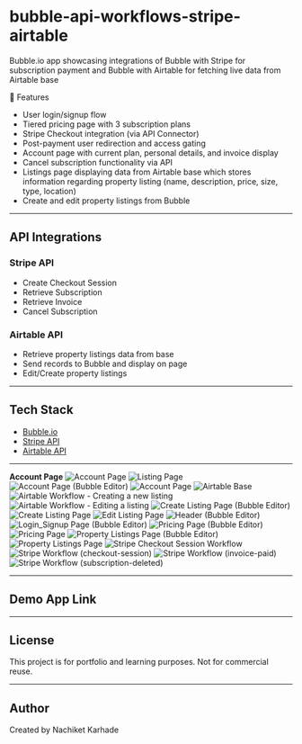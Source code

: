 # bubble-api-workflows-stripe-airtable
Bubble.io app showcasing integrations of Bubble with Stripe for subscription payment and Bubble with Airtable for fetching live data from Airtable base

🔧 Features

- User login/signup flow
- Tiered pricing page with 3 subscription plans
- Stripe Checkout integration (via API Connector)
- Post-payment user redirection and access gating
- Account page with current plan, personal details, and invoice display
- Cancel subscription functionality via API
- Listings page displaying data from Airtable base which stores information regarding property listing (name, description, price, size, type, location)
- Create and edit property listings from Bubble

---

## API Integrations

### Stripe API
- Create Checkout Session
- Retrieve Subscription
- Retrieve Invoice
- Cancel Subscription

### Airtable API
- Retrieve property listings data from base
- Send records to Bubble and display on page
- Edit/Create property listings

---

## Tech Stack
- [Bubble.io](https://bubble.io/)
- [Stripe API](https://stripe.com/docs/api)
- [Airtable API](https://airtable.com/api)

---

**Account Page**
![Account Page](screenshots/Account%20Page.png)
![Listing Page](screenshots/Create%20Listing%20Page.png)
![Account Page (Bubble Editor)](screenshots/Account%20Page%20(Bubble%20Editor).png)
![Account Page](screenshots/Account%20Page.png)
![Airtable Base](screenshots/Airtable%20Base%20.png)
![Airtable Workflow - Creating a new listing](screenshots/Airtable%20Workflow%20(Creating%20a%20new%20listing).png)
![Airtable Workflow - Editing a listing](screenshots/Airtable%20Workflow%20(Editing%20a%20listing).png)
![Create Listing Page (Bubble Editor)](screenshots/Create%20Listing%20Page%20(Bubble%20Editor).png)
![Create Listing Page](screenshots/Create%20Listing%20Page.png)
![Edit Listing Page](screenshots/Edit%20Listing%20Page.png)
![Header (Bubble Editor)](screenshots/Header%20(Bubble%20Editor).png)
![Login_Signup Page (Bubble Editor)](screenshots/Login_Signup%20Page%20(Bubble%20Editor).png)
![Pricing Page (Bubble Editor)](screenshots/Pricing%20Page%20(Bubble%20Editor).png)
![Pricing Page](screenshots/Pricing%20Page.png)
![Property Listings Page (Bubble Editor)](screenshots/Property%20Listings%20Page%20(Bubble%20Editor).png)
![Property Listings Page](screenshots/Property%20Listings%20Page.png)
![Stripe Checkout Session Workflow](screenshots/Stripe%20Checkout%20Session%20Workflow.png)
![Stripe Workflow (checkout-session)](screenshots/Stripe%20Workflow%20(checkout-session).png)
![Stripe Workflow (invoice-paid)](screenshots/Stripe%20Workflow%20(invoice-paid).png)
![Stripe Workflow (subscription-deleted)](screenshots/Stripe%20Workflow%20(subscription-deleted).png)

---

## Demo App Link

---

## License
This project is for portfolio and learning purposes. Not for commercial reuse.

---

## Author
Created by Nachiket Karhade
